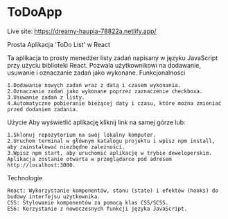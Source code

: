 # ToDoApp
Live site: https://dreamy-haupia-78822a.netlify.app/


Prosta Aplikacja  'ToDo List' w React

Ta aplikacja to prosty menedżer listy zadań napisany w języku JavaScript przy użyciu biblioteki React. Pozwala użytkownikowi na dodawanie, usuwanie i oznaczanie zadań jako wykonane.
Funkcjonalności

    1.Dodawanie nowych zadań wraz z datą i czasem wykonania.
    2.Oznaczanie zadań jako wykonane poprzez zaznaczenie checkboxa.
    3.Usuwanie zadań z listy.
    4.Automatyczne pobieranie bieżącej daty i czasu, które można zmieniać przed dodaniem zadania.

Użycie
    Aby wyświetlić aplikację kliknij link na samej górze lub:
    
    1.Sklonuj repozytorium na swój lokalny komputer.
    2.Uruchom terminal w głównym katalogu projektu i wpisz npm install, aby zainstalować niezbędne zależności.
    3.Wpisz npm start, aby uruchomić aplikację w trybie deweloperskim. Aplikacja zostanie otwarta w przeglądarce pod adresem http://localhost:3000.

Technologie

    React: Wykorzystanie komponentów, stanu (state) i efektów (hooks) do budowy interfejsu użytkownika.
    CSS: Stylowanie komponentów za pomocą klas CSS/SCSS.
    ES6: Korzystanie z nowoczesnych funkcji języka JavaScript.
